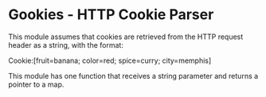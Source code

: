 # Gookies - HTTP Cookie Parser
This module assumes that cookies are retrieved from the HTTP request header as a string, with the format:

Cookie:[fruit=banana; color=red; spice=curry; city=memphis]

This module has one function that receives a string parameter and returns a pointer to a map.